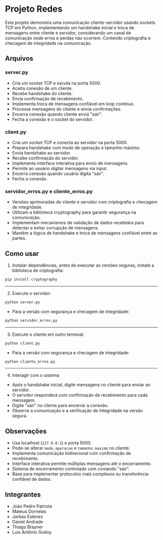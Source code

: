 # Projeto Redes

Este projeto demonstra uma comunicação cliente-servidor usando sockets TCP em Python, implementando um handshake inicial e troca de mensagens entre cliente e servidor, considerando um canal de comunicação onde erros e perdas não ocorrem. Contendo criptografia e checagem de integridade na comunicação.


## Arquivos

### server.py

* Cria um socket TCP e escuta na porta 5000.
* Aceita conexão de um cliente.
* Recebe handshake do cliente.
* Envia confirmação de recebimento.
* Implementa troca de mensagens confiável em loop contínuo.
* Processa mensagens do cliente e envia confirmações.
* Encerra conexão quando cliente envia "sair".
* Fecha a conexão e o socket do servidor.

### client.py

* Cria um socket TCP e conecta ao servidor na porta 5000.
* Prepara handshake com modo de operação e tamanho máximo.
* Envia handshake ao servidor.
* Recebe confirmação do servidor.
* Implementa interface interativa para envio de mensagens.
* Permite ao usuário digitar mensagens via input.
* Encerra conexão quando usuário digita "sair".
* Fecha a conexão.

### servidor_erros.py e cliente_erros.py

* Versões aprimoradas do cliente e servidor com criptografia e checagem de integridade.
* Utilizam a biblioteca cryptography para garantir segurança na comunicação.
* Implementam mecanismos de validação de dados recebidos para detectar e evitar corrupção de mensagens.
* Mantêm a lógica de handshake e troca de mensagens confiável entre as partes.

## Como usar

1. Instalar dependências, antes de executar as versões seguras, instale a biblioteca de criptografia:

```bash
pip install cryptography
```

---

2. Execute o servidor:

```bash
python server.py
```

* Para a versão com segurança e checagem de integridade:

```bash
python servidor_erros.py
```

---

3. Execute o cliente em outro terminal:

```bash
python client.py
```

* Para a versão com segurança e checagem de integridade:

```bash
python cliente_erros.py
```

---

4. Interagir com o sistema

* Após o handshake inicial, digite mensagens no cliente para enviar ao servidor.
* O servidor responderá com confirmação de recebimento para cada mensagem.
* Digite "sair" no cliente para encerrar a conexão.
* Observe a comunicação e a verificação de integridade na versão segura.

## Observações

* Usa localhost (`127.0.0.1`) e porta 5000.
* Pode-se alterar `modo_operacao` e `tamanho_maximo` no cliente.
* Implementa comunicação bidirecional com confirmação de recebimento.
* Interface interativa permite múltiplas mensagens até o encerramento.
* Sistema de encerramento controlado com comando "sair".
* Base para implementar protocolos mais complexos ou transferência confiável de dados.

## Integrantes

* João Pedro Patriota
* Mateus Dornelas
* Jarbas Esteves
* Daniel Andrade
* Thiago Brayner
* Luis Antônio Godoy
